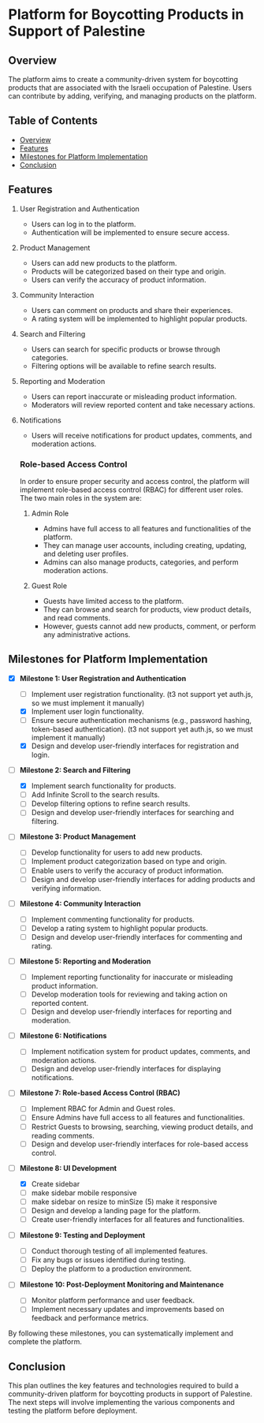 # Platform for Boycotting Products in Support of Palestine

## Overview

The platform aims to create a community-driven system for boycotting products that are associated with the Israeli occupation of Palestine. Users can contribute by adding, verifying, and managing products on the platform.

## Table of Contents

- [Overview](#overview)
- [Features](#features)
- [Milestones for Platform Implementation](#milestones-for-platform-implementation)
- [Conclusion](#conclusion)

## Features

1. User Registration and Authentication

   - Users can log in to the platform.
   - Authentication will be implemented to ensure secure access.

2. Product Management

   - Users can add new products to the platform.
   - Products will be categorized based on their type and origin.
   - Users can verify the accuracy of product information.

3. Community Interaction

   - Users can comment on products and share their experiences.
   - A rating system will be implemented to highlight popular products.

4. Search and Filtering

   - Users can search for specific products or browse through categories.
   - Filtering options will be available to refine search results.

5. Reporting and Moderation

   - Users can report inaccurate or misleading product information.
   - Moderators will review reported content and take necessary actions.

6. Notifications

   - Users will receive notifications for product updates, comments, and moderation actions.

   ### Role-based Access Control

   In order to ensure proper security and access control, the platform will implement role-based access control (RBAC) for different user roles. The two main roles in the system are:

   1. Admin Role

      - Admins have full access to all features and functionalities of the platform.
      - They can manage user accounts, including creating, updating, and deleting user profiles.
      - Admins can also manage products, categories, and perform moderation actions.

   2. Guest Role
      - Guests have limited access to the platform.
      - They can browse and search for products, view product details, and read comments.
      - However, guests cannot add new products, comment, or perform any administrative actions.

## Milestones for Platform Implementation

- [x] **Milestone 1: User Registration and Authentication**

  - [ ] Implement user registration functionality. (t3 not support yet auth.js, so we must implement it manually)
  - [x] Implement user login functionality.
  - [ ] Ensure secure authentication mechanisms (e.g., password hashing, token-based authentication). (t3 not support yet auth.js, so we must implement it manually)
  - [x] Design and develop user-friendly interfaces for registration and login.

- [ ] **Milestone 2: Search and Filtering**

  - [X] Implement search functionality for products.
  - [ ] Add Infinite Scroll to the search results.
  - [ ] Develop filtering options to refine search results.
  - [ ] Design and develop user-friendly interfaces for searching and filtering.

- [ ] **Milestone 3: Product Management**

  - [ ] Develop functionality for users to add new products.
  - [ ] Implement product categorization based on type and origin.
  - [ ] Enable users to verify the accuracy of product information.
  - [ ] Design and develop user-friendly interfaces for adding products and verifying information.

- [ ] **Milestone 4: Community Interaction**

  - [ ] Implement commenting functionality for products.
  - [ ] Develop a rating system to highlight popular products.
  - [ ] Design and develop user-friendly interfaces for commenting and rating.

- [ ] **Milestone 5: Reporting and Moderation**

  - [ ] Implement reporting functionality for inaccurate or misleading product information.
  - [ ] Develop moderation tools for reviewing and taking action on reported content.
  - [ ] Design and develop user-friendly interfaces for reporting and moderation.

- [ ] **Milestone 6: Notifications**

  - [ ] Implement notification system for product updates, comments, and moderation actions.
  - [ ] Design and develop user-friendly interfaces for displaying notifications.

- [ ] **Milestone 7: Role-based Access Control (RBAC)**

  - [ ] Implement RBAC for Admin and Guest roles.
  - [ ] Ensure Admins have full access to all features and functionalities.
  - [ ] Restrict Guests to browsing, searching, viewing product details, and reading comments.
  - [ ] Design and develop user-friendly interfaces for role-based access control.

- [ ] **Milestone 8: UI Development**

  - [x] Create sidebar
  - [ ] make sidebar mobile responsive
  - [ ] make sidebar on resize to minSize (5) make it responsive
  - [ ] Design and develop a landing page for the platform.
  - [ ] Create user-friendly interfaces for all features and functionalities.

- [ ] **Milestone 9: Testing and Deployment**

  - [ ] Conduct thorough testing of all implemented features.
  - [ ] Fix any bugs or issues identified during testing.
  - [ ] Deploy the platform to a production environment.

- [ ] **Milestone 10: Post-Deployment Monitoring and Maintenance**
  - [ ] Monitor platform performance and user feedback.
  - [ ] Implement necessary updates and improvements based on feedback and performance metrics.

By following these milestones, you can systematically implement and complete the platform.

## Conclusion

This plan outlines the key features and technologies required to build a community-driven platform for boycotting products in support of Palestine. The next steps will involve implementing the various components and testing the platform before deployment.
